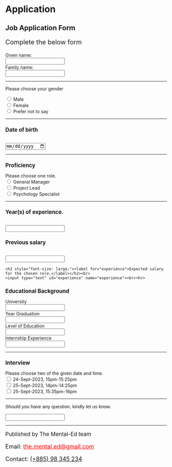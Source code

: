 # Application
<!DOCTYPE html> 
<html>
<head>
    <title>Job Application</title>
</head>
    
<body style=" margin-left: 20mm; margin-right: 20mm; margin-top: 15mm; margin-bottom: 25mm;">
<h2>Job Application Form</h2>
<p style="font-size: 20px;">Complete the below form</p>
<form action="/action_page.php">
<form> 
<!-- Name-->
<body>
    <label for="fname">Given name:</label><br>
    <input type="text" id="fname" name="fname"><br>
    <label for="lname">Family name:</label><br>
    <input type="text" id="lname" name="lname"><br><hr>

<!-- Gender-->
<body>
<p> Please choose your gender</p>    
    <input type="radio" id="male" name="gender" value="Male">
    <label for="male">Male</label><br>
    <input type="radio" id="female" name="gender" value="Female">
    <label for="Female">Female</label><br>
    <input type = "radio" id ="non" name="gender" value="Perfer not to say">
    <label for="non">Prefer not to say</label><hr>

<!-- Date of birth-->
<body>
<h2 style="font-size: larger;"><label for="DoB">Date of birth</label></h2><br>
    <input type="date" id="DoB" name="DoB"><br><hr>

<h2 style="font-size: larger;">Proficiency</h2>

<!-- Roles -->
<body>
    <label for="skill">Please choose one role.</label><br>
    <input type="radio" id="skill" name="profession" value="General Manager">
    <label for="General Manager">General Manager</label><br>
    <input type="radio" id="skill" name="profession" value="Project Lead">
    <label for="Project Lead">Project Lead</label><br>
    <input type="radio" id="skill" name="profession" value="Finance">
    <label for="finance">Psychology Specialist</label><br><hr>

<!-- Experience -->
<body>
    <h2 style="font-size: larger;"><label for="experience">Year(s) of experience.</label></h2><br>
    <input type="text" id="experience" name="experience">

<!-- Salary -->
<body>
    <h2 style="font-size: larger;"><label for="experience">Previous salary</label></h2><br>
    <input type="text" id="experience" name="experience">

    <h2 style="font-size: large;"><label for="experience">Expected salary for the chosen role.</label></h2><br>
    <input type="text" id="experience" name="experience"><br><hr>

<!-- Educational background -->
<body>
<h2 style="font-size: larger;">Educational Background</h2>
    <label for="educational background">University</label><br>
    <input type="text" id="educational background" name="educational background"><br>
    <label for="educational background">Year Graduation</label><br>
    <input type="text" id="educational background" name="educational background"><br>
    <label for="educational background">Level of Education</label><br>
    <input type="text" id="educational background" name="educational background"><br>
    <label for="educational background">Internship Experience</label><br>
    <input type="text" id="educational background" name="educational background"><br><hr>

<!-- Interview -->
<body>
<h2 style="font-size: larger;">Interview</h2>
    <label for="skill">Please choose two of the given date and time.</label><br>
    <input type="checkbox" id="Interview1" name="interview1" value="24-Sept-2023, 15pm-15:25pm">
    <label for="Interview1">24-Sept-2023, 15pm-15:25pm</label><br>
    <input type="checkbox" id="Interview2" name="interview2" value="25-Sept-2023, 14pm-14:25pm">
    <label for="Interview1">25-Sept-2023, 14pm-14:25pm</label><br>
    <input type="checkbox" id="Interview3" name="interview3" value="25-Sept-2023, 15:35pm-16pm">
    <label for="Interview1">25-Sept-2023, 15:35pm-16pm</label><br><hr>
<body>
    <P style="font-size: 15px; font-family: Verdana, Geneva, Tahoma, sans-serif;">Should you have any question, kindly let us know.</P>
    <input type="text" id="question" name="question"><hr>
  


</form>
<footer>
    <p style="font-size: larger; font-style: normal;">Published by The Mental-Ed team</p>
    <p style="font-size: large;">Email: <a href="the.mental.ed@gmail.com" style="color:red ;">the.mental.ed@gmail.com</a></p>
    <p style="font-size: large;">Contact: <a href="tel:+885 98 345 234">(+885) 98 345 234</a></p>
</footer>

</body>

</html>
